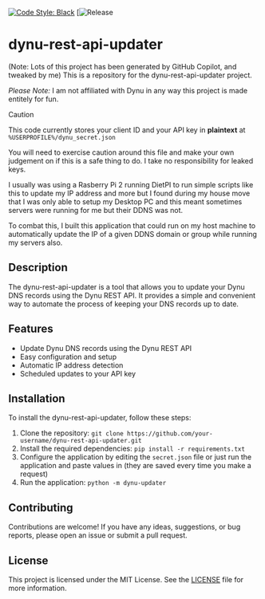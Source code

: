[![Code Style: Black](https://img.shields.io/badge/code%20style-black-000000.svg)](https://github.com/psf/black)
[![Release](https://github.com/rgbalex/dynu-rest-api-updater/actions/workflows/python-package.yml/badge.svg?branch=feature-1)

# dynu-rest-api-updater

(Note: Lots of this project has been generated by GitHub Copilot, and tweaked by me)
This is a repository for the dynu-rest-api-updater project. 

*Please Note:* I am not affiliated with Dynu in any way this project is made entitely for fun.

> [!CAUTION]
> This code currently stores your client ID and your API key in **plaintext** at `%USERPROFILE%/dynu_secret.json` 
> 
> You will need to exercise caution around this file and make your own judgement on if this is a safe thing to do. I take no responsibility for leaked keys.

I usually was using a Rasberry Pi 2 running DietPI to run simple scripts like this to update my IP address and more but I found during my house move that I was only able to setup my Desktop PC and this meant sometimes servers were running for me but their DDNS was not. 

To combat this, I built this application that could run on my host machine to automatically update the IP of a given DDNS domain or group while running my servers also.


## Description

The dynu-rest-api-updater is a tool that allows you to update your Dynu DNS records using the Dynu REST API. It provides a simple and convenient way to automate the process of keeping your DNS records up to date.

## Features

- Update Dynu DNS records using the Dynu REST API
- Easy configuration and setup
- Automatic IP address detection
- Scheduled updates to your API key

## Installation

To install the dynu-rest-api-updater, follow these steps:

1. Clone the repository: `git clone https://github.com/your-username/dynu-rest-api-updater.git`
2. Install the required dependencies: `pip install -r requirements.txt`
3. Configure the application by editing the `secret.json` file or just run the application and paste values in (they are saved every time you make a request)
4. Run the application: `python -m dynu-updater`

## Contributing

Contributions are welcome! If you have any ideas, suggestions, or bug reports, please open an issue or submit a pull request.

## License

This project is licensed under the MIT License. See the [LICENSE](LICENSE) file for more information.
